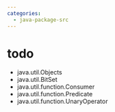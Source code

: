 ```yaml
---
categories:
  - java-package-src
---
```

# todo

- java.util.Objects
- java.util.BitSet
- java.util.function.Consumer
- java.util.function.Predicate
- java.util.function.UnaryOperator